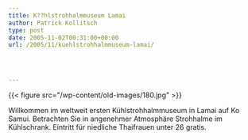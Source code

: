 ```yaml
---
title: K??hlstrohhalmmuseum Lamai
author: Patrick Kollitsch
type: post
date: 2005-11-02T00:31:00+00:00
url: /2005/11/kuehlstrohhalmmuseum-lamai/




---
```

{{< figure src="/wp-content/old-images/180.jpg" >}}

Willkommen im weltweit ersten K&uuml;hlstrohhalmmuseum in Lamai auf Ko Samui. Betrachten Sie in angenehmer Atmosph&auml;re Strohhalme im K&uuml;hlschrank. Eintritt f&uuml;r niedliche Thaifrauen unter 26 gratis.